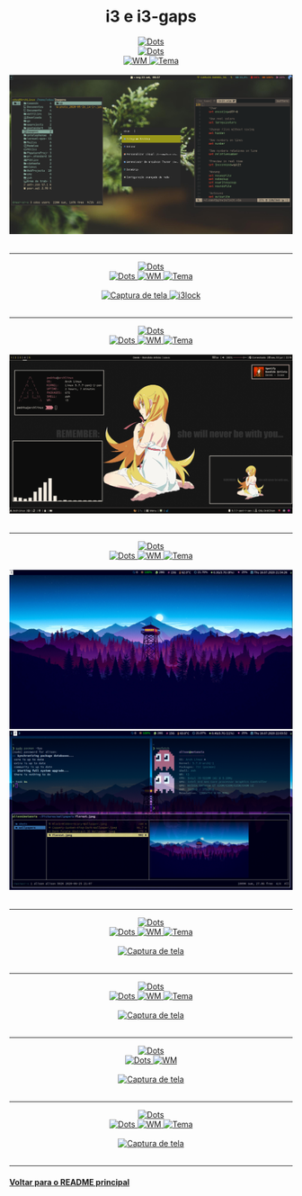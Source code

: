 <h1 align="center">i3 e i3-gaps</h1>

<div align="center">
  <a href="https://github.com/carlosd-ss">
    <img alt="Dots" src="https://img.shields.io/badge/usuário-carlosdss-%2322252f?style=for-the-badge" />
  </a>
  <br/>
  <a href="https://github.com/carlosd-ss/dotfiles">
    <img alt="Dots" src="https://img.shields.io/badge/dots-%2322252f?style=for-the-badge" />
  </a>
  <br/>
  <a href="https://github.com/i3/i3">
    <img alt="WM" src="https://img.shields.io/badge/WM-i3-%2322252f?style=for-the-badge" />
  </a>
  <a href="https://github.com/carlosd-ss/dotfiles">
    <img alt="Tema" src="https://img.shields.io/badge/tema-Arch_Gruvbox-%2322252f?style=for-the-badge" />
  </a>
  <br/><br/>
  <a href="https://github.com/carlosd-ss/dotfiles/tree/master/i3/config">
    <img alt="Captura de tela" src="https://raw.githubusercontent.com/carlosd-ss/dotfiles/master/.github/gruv.png" />
  </a>
  <br/><br/>
</div>

---

<div align="center">
  <a href="https://github.com/fffranks">
    <img alt="Dots" src="https://img.shields.io/badge/usuário-fffranks-%2322252f?style=for-the-badge" />
  </a>
  <br/>
  <a href="https://github.com/fffranks/dotfiles">
    <img alt="Dots" src="https://img.shields.io/badge/dots-%2322252f?style=for-the-badge" />
  </a>
  <a href="https://github.com/Airblader/i3">
    <img alt="WM" src="https://img.shields.io/badge/WM-i3gaps-%2322252f?style=for-the-badge" />
  </a>
  <a href="https://github.com/morhetz/gruvbox">
    <img alt="Tema" src="https://img.shields.io/badge/tema-gruvbox-%2322252f?style=for-the-badge" />
  </a>
  <br/><br/>
  <a href="https://github.com/fffranks/dotfiles/tree/master/.config/i3/config">
    <img alt="Captura de tela" src="https://github.com/fffranks/dotfiles/blob/master/screenshots/i3.png" />
    <img alt="i3lock" src="https://github.com/fffranks/dotfiles/blob/master/screenshots/block.png" />
  </a>
  <br/><br/>
</div>

---

<div align="center">
  <a href="https://github.com/pedrkw">
    <img alt="Dots" src="https://img.shields.io/badge/usuário-pedrkw-%2322252f?style=for-the-badge" />
  </a>
  <br/>
  <a href="https://github.com/pedrkw/dotfiles">
    <img alt="Dots" src="https://img.shields.io/badge/dots-%2322252f?style=for-the-badge" />
  </a>
  <a href="https://github.com/Airblader/i3">
    <img alt="WM" src="https://img.shields.io/badge/WM-i3gaps-%2322252f?style=for-the-badge" />
  </a>
  <a href="https://github.com/dylanaraps/pywal">
    <img alt="Tema" src="https://img.shields.io/badge/tema-pywal-%2322252f?style=for-the-badge" />
  </a>
  <br/><br/>
  <a href="https://github.com/pedrkw/dotfiles/blob/master/.config/i3/config">
   <img alt="Captura de tela" src="https://github.com/pedrkw/dotfiles/blob/master/Imagens/screenshots/i3config.png" />
  </a>
  <br/><br/>
</div>

---

<div align="center">
  <a href="https://github.com/alisonamerico">
    <img alt="Dots" src="https://img.shields.io/badge/usuário-alisonamerico-%2322252f?style=for-the-badge" />
  </a>
  <br/>
  <a href="https://github.com/alisonamerico/dotfiles">
    <img alt="Dots" src="https://img.shields.io/badge/dots-%2322252f?style=for-the-badge" />
  </a>
  <a href="https://github.com/Airblader/i3">
    <img alt="WM" src="https://img.shields.io/badge/WM-i3gaps-%2322252f?style=for-the-badge" />
  </a>
  <a href="https://github.com/alisonamerico/dotfiles">
    <img alt="Tema" src="https://img.shields.io/badge/tema-Purple_Mountain-%2322252f?style=for-the-badge" />
  </a>
  <br/><br/>
  <a href="https://github.com/alisonamerico/dotfiles/blob/master/.config/i3/config">
    <img alt="Captura de tela" src="https://github.com/alisonamerico/dotfiles/blob/master/.images/desktop.png" />
    <img alt="Terminais" src="https://github.com/alisonamerico/dotfiles/blob/master/.images/terminals.png" />
  </a>
  <br/><br/>
</div>

---

<div align="center">
  <a href="https://gitlab.com/nwildner">
    <img alt="Dots" src="https://img.shields.io/badge/usuário-nwildner-%2322252f?style=for-the-badge" />
  </a>
  <br/>
  <a href="https://gitlab.com/nwildner/dotfiles">
    <img alt="Dots" src="https://img.shields.io/badge/dots-%2322252f?style=for-the-badge" />
  </a>
  <a href="https://github.com/Airblader/i3">
    <img alt="WM" src="https://img.shields.io/badge/WM-i3gaps-%2322252f?style=for-the-badge" />
  </a>
  <a href="https://github.com/altercation/solarized">
    <img alt="Tema" src="https://img.shields.io/badge/tema-solarized-%2322252f?style=for-the-badge" />
  </a>
  <br/><br/>
  <a href="https://gitlab.com/nwildner/dotfiles/-/blob/master/home/nwildner/.config/i3/config">
    <img alt="Captura de tela" src="https://gitlab.com/nwildner/dotfiles/-/raw/master/Screenshot.png" />
  </a>
  <br/><br/>
</div>

---

<div align="center">
  <a href="https://github.com/overlock1">
    <img alt="Dots" src="https://img.shields.io/badge/usuário-overlock1-%2322252f?style=for-the-badge" />
  </a>
  <br/>
  <a href="https://github.com/overlock1/i3-gaps">
    <img alt="Dots" src="https://img.shields.io/badge/dots-%2322252f?style=for-the-badge" />
  </a>
  <a href="https://github.com/Airblader/i3">
    <img alt="WM" src="https://img.shields.io/badge/WM-i3gaps-%2322252f?style=for-the-badge" />
  </a>
  <a href="https://github.com/overlock1/i3-gaps">
    <img alt="Tema" src="https://img.shields.io/badge/tema-custom-%2322252f?style=for-the-badge" />
  </a>
  <br/><br/>
  <a href="https://github.com/overlock1/i3-gaps/blob/master/i3/config">
    <img alt="Captura de tela" src="https://github.com/overlock1/i3-gaps/blob/master/2020-08-19_i3-gaps_1366x768.png" />
  </a>
  <br/><br/>
</div>

---

<div align="center">
  <a href="https://github.com/marcospb19">
    <img alt="Dots" src="https://img.shields.io/badge/usuário-marcospb19-%2322252f?style=for-the-badge" />
  </a>
  <br/>
  <a href="https://github.com/marcospb19/dotfiles">
    <img alt="Dots" src="https://img.shields.io/badge/dots-%2322252f?style=for-the-badge" />
  </a>
  <a href="https://github.com/Airblader/i3">
    <img alt="WM" src="https://img.shields.io/badge/WM-i3gaps-%2322252f?style=for-the-badge" />
  </a>
  <br/><br/>
  <a href="https://github.com/overlock1/i3-gaps/blob/master/i3/config">
    <img alt="Captura de tela" src="https://i.imgur.com/F0D8jUk.png" />
  </a>
  <br/><br/>
</div>

---

<div align="center">
  <a href="https://gitlab.com/cruzjp">
    <img alt="Dots" src="https://img.shields.io/badge/usuário-cruzjp-%2322252f?style=for-the-badge" />
  </a>
  <br/>
  <a href="https://gitlab.com/cruzjp/my-dotfiles">
    <img alt="Dots" src="https://img.shields.io/badge/dots-%2322252f?style=for-the-badge" />
  </a>
  <a href="https://github.com/Airblader/i3">
    <img alt="WM" src="https://img.shields.io/badge/WM-i3gaps-%2322252f?style=for-the-badge" />
  </a>
  <a href="https://github.com/dylanaraps/pywal">
    <img alt="Tema" src="https://img.shields.io/badge/tema-pywal-%2322252f?style=for-the-badge" />
  </a>
  <br/><br/>
  <a href="https://gitlab.com/cruzjp/my-dotfiles/-/blob/master/i3config">
    <img alt="Captura de tela" src="https://gitlab.com/cruzjp/my-dotfiles/-/raw/master/rice_2020-08-15.png" />
  </a>
  <br/><br/>
</div>

---

#### [Voltar para o README principal](https://github.com/unixwmbr/unixwmbr)
